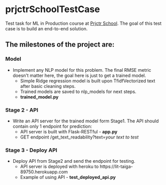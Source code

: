 # prjctrSchoolTestCase
Test task for ML in Production course at <a href="https://prjctr.notion.site/Machine-Learning-in-Production-00670943bd054f709cf4789ab8eec8bd">Prjctr School</a>. The goal of this test case is to build an end-to-end solution.

## The milestones of the project are:

### Model
<ul>
    <li>Implement any NLP model for this problem. The final RMSE metric doesn't matter here, the goal here is just to get a trained model.
        <ul>
            <li>Simple Ridge regression model is built upon TfidfVectorized text after basic cleaning steps.</li> 
            <li>Trained models are saved to nlp_models for next steps.</li>            
            <li><b>trained_model.py</b></li>
        </ul>
    </li>
</ul>

### Stage 2 - API
<ul>
    <li>Write an API server for the trained model form Stage1. The API should contain only 1 endpoint for prediction:
        <ul>
            <li>API server is built with Flask-RESTful - <b>app.py</b></li> 
            <li>GET endpoint /get_text_readability?text=<i>your text to test</i></li>
        </ul>
    </li>
</ul>

### Stage 3 - Deploy API
<ul>
    <li>Deploy API from Stage2 and send the endpoint for testing.
        <ul>
            <li>API server is deployed with heroku to https://lit-taiga-89750.herokuapp.com</li> 
            <li>Example of using API - <b>test_deployed_api.py</b></li>
        </ul>
    </li>
</ul>




